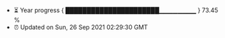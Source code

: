 - ⏳ Year progress { ██████████████████████▁▁▁▁▁▁▁▁ } 73.45 %
- ⏰ Updated on Sun, 26 Sep 2021 02:29:30 GMT

